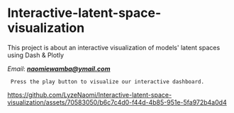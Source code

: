 # Interactive-latent-space-visualization
This project is about an interactive visualization of models' latent spaces using Dash &amp; Plotly

*Email*: ***naomiewamba@ymail.com***

``` Press the play button to visualize our interactive dashboard.```






https://github.com/LyzeNaomi/Interactive-latent-space-visualization/assets/70583050/b6c7c4d0-f44d-4b85-951e-5fa972b4a0d4

